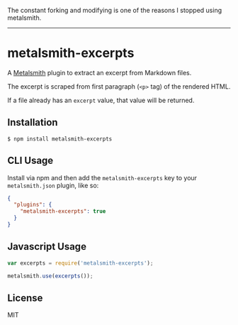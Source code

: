 The constant forking and modifying is one of the reasons I stopped using metalsmith.

---

# metalsmith-excerpts

  A [Metalsmith](http://metalsmith.io) plugin to extract an excerpt from Markdown files.

  The excerpt is scraped from first paragraph (`<p>` tag) of the rendered HTML.

  If a file already has an `excerpt` value, that value will be returned.

## Installation

    $ npm install metalsmith-excerpts

## CLI Usage

  Install via npm and then add the `metalsmith-excerpts` key to your `metalsmith.json` plugin, like so:

```json
{
  "plugins": {
    "metalsmith-excerpts": true
  } 
}
```

## Javascript Usage

```js
var excerpts = require('metalsmith-excerpts');

metalsmith.use(excerpts());
```

## License

  MIT
